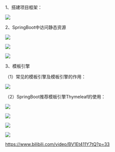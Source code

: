1、搭建项目框架：

![](https://cdn.jsdelivr.net/gh/HelloAllenW/BlogAssets/images/202405161113434.png)

2、SpringBoot中访问静态资源

![](https://cdn.jsdelivr.net/gh/HelloAllenW/BlogAssets/images/202405161114068.png)



![](https://cdn.jsdelivr.net/gh/HelloAllenW/BlogAssets/images/202405161114312.png)



![](https://cdn.jsdelivr.net/gh/HelloAllenW/BlogAssets/images/202405161114658.png)

3、模板引擎

（1）常见的模板引擎及模板引擎的作用：

![](https://cdn.jsdelivr.net/gh/HelloAllenW/BlogAssets/images/202405161114886.png)

（2）SpringBoot推荐模板引擎Thymeleaf的使用：

![](https://cdn.jsdelivr.net/gh/HelloAllenW/BlogAssets/images/202405161114452.png)



![](https://cdn.jsdelivr.net/gh/HelloAllenW/BlogAssets/images/202405161115363.png)



![](https://cdn.jsdelivr.net/gh/HelloAllenW/BlogAssets/images/202405161115142.png)



![](https://cdn.jsdelivr.net/gh/HelloAllenW/BlogAssets/images/202405161115217.png)



<https://www.bilibili.com/video/BV1Et411Y7tQ?p=33>